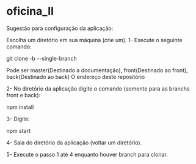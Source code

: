 # oficina_II

Sugestão para configuração da aplicação:

Escolha um diretório em sua máquina (crie um).
1- Execute o seguinte comando:

git clone -b <branch> --single-branch <url>

<branch> Pode ser master(Destinado a documentação), front(Destinado ao front), back(Destinado ao back)
<url> O endereço deste repositório

2- No diretório da aplicação digite o comando (somente para as branchs front e back):

npm install

3- Digite:

npm start

4- Saia do diretório da aplicação (voltar um diretório).

5- Execute o passo 1 até 4 enquanto houver branch para clonar.





